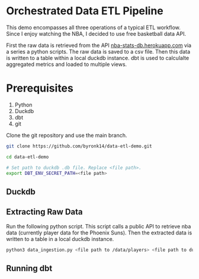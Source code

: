 # Orchestrated Data ETL Pipeline

This demo encompasses all three operations of a typical ETL workflow. Since I enjoy watching the NBA, I decided to use free basketball data API. 

First the raw data is retrieved from the API [nba-stats-db.herokuapp.com](nba-stats-db.herokuapp.com) via a series a python scripts. The raw data is saved to a csv file. Then this data is written to a table within a local duckdb instance. dbt is used to calculalte aggregated metrics and loaded to multiple views.

# Prerequisites

1. Python 
2. Duckdb 
3. dbt 
4. git



Clone the git repository and use the main branch.
```bash
git clone https://github.com/byronk14/data-etl-demo.git

cd data-etl-demo

# Set path to duckdb .db file. Replace <file path>.
export DBT_ENV_SECRET_PATH=<file path>
```

## Duckdb


## Extracting Raw Data

Run the following python script. This script calls a public API to retrieve nba data (currently player data for the Phoenix Suns). Then the extracted data is written to a table in a local duckdb instance.

```bash
python3 data_ingestion.py <file path to /data/players> <file path to duckdb .db file> <file path to /data/aggegated>
```

## Running dbt 
